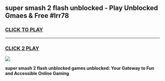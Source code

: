 
## super smash 2 flash unblocked - Play Unblocked Gmaes & Free #lrr78
<h3>
<a href="https://news.freeplayer.one?title=super_smash_2_flash_unblocked&ref=26F">CLICK TO PLAY</a></h3>
<hr>

<h3>
<a href="https://news.freeplayer.one?title=super_smash_2_flash_unblocked&ref=26F">CLICK 2 PLAY</a>
  
</h3>

<a href="https://news.freeplayer.one?title=super_smash_2_flash_unblocked&ref=26F/"><img src="https://clearcache.store/games.png"></a>


**super smash 2 flash unblocked games unblocked: Your Gateway to Fun and Accessible Online Gaming**
